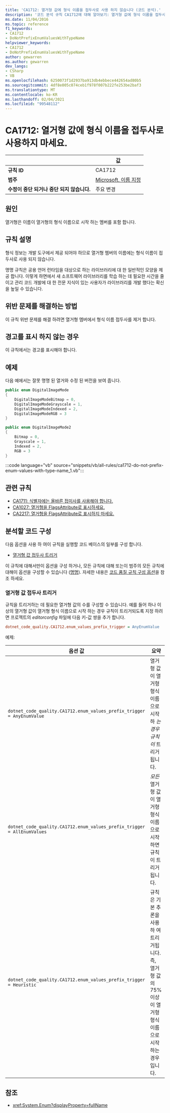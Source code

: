 ```yaml
---
title: 'CA1712: 열거형 값에 형식 이름을 접두사로 사용 하지 않습니다 (코드 분석).'
description: '코드 분석 규칙 CA1712에 대해 알아보기: 열거형 값에 형식 이름을 접두사로 사용 하지 마십시오.'
ms.date: 11/04/2016
ms.topic: reference
f1_keywords:
- CA1712
- DoNotPrefixEnumValuesWithTypeName
helpviewer_keywords:
- CA1712
- DoNotPrefixEnumValuesWithTypeName
author: gewarren
ms.author: gewarren
dev_langs:
- CSharp
- VB
ms.openlocfilehash: 6250073f1d2937ba913db4ebbece442654ad80b5
ms.sourcegitcommit: 4df8e005c074ceb1f978f007b222fe253be2baf3
ms.translationtype: MT
ms.contentlocale: ko-KR
ms.lasthandoff: 02/04/2021
ms.locfileid: "99548112"
---
```

# <a name="ca1712-do-not-prefix-enum-values-with-type-name"></a>CA1712: 열거형 값에 형식 이름을 접두사로 사용하지 마세요.

| | 값 |
|-|-|
| **규칙 ID** |CA1712|
| **범주** |[Microsoft. 이름 지정](naming-warnings.md)|
| **수정이 중단 되거나 중단 되지 않습니다.** |주요 변경|

## <a name="cause"></a>원인

열거형은 이름이 열거형의 형식 이름으로 시작 하는 멤버를 포함 합니다.

## <a name="rule-description"></a>규칙 설명

형식 정보는 개발 도구에서 제공 되어야 하므로 열거형 멤버의 이름에는 형식 이름이 접두사로 사용 되지 않습니다.

명명 규칙은 공용 언어 런타임을 대상으로 하는 라이브러리에 대 한 일반적인 모양을 제공 합니다. 이렇게 하면에서 새 소프트웨어 라이브러리를 학습 하는 데 필요한 시간을 줄이고 관리 코드 개발에 대 한 전문 지식이 있는 사용자가 라이브러리를 개발 했다는 확신을 높일 수 있습니다.

## <a name="how-to-fix-violations"></a>위반 문제를 해결하는 방법

이 규칙 위반 문제를 해결 하려면 열거형 멤버에서 형식 이름 접두사를 제거 합니다.

## <a name="when-to-suppress-warnings"></a>경고를 표시 하지 않는 경우

이 규칙에서는 경고를 표시해야 합니다.

## <a name="example"></a>예제

다음 예에서는 잘못 명명 된 열거와 수정 된 버전을 보여 줍니다.

```csharp
public enum DigitalImageMode
{
    DigitalImageModeBitmap = 0,
    DigitalImageModeGrayscale = 1,
    DigitalImageModeIndexed = 2,
    DigitalImageModeRGB = 3
}

public enum DigitalImageMode2
{
    Bitmap = 0,
    Grayscale = 1,
    Indexed = 2,
    RGB = 3
}
```

:::code language="vb" source="snippets/vb/all-rules/ca1712-do-not-prefix-enum-values-with-type-name_1.vb":::

## <a name="related-rules"></a>관련 규칙

- [CA1711: 식별자에는 올바른 접미사를 사용해야 합니다.](ca1711.md)
- [CA1027: 열거형을 FlagsAttribute로 표시하세요.](ca1027.md)
- [CA2217: 열거형을 FlagsAttribute로 표시하지 마세요.](ca2217.md)

## <a name="configure-code-to-analyze"></a>분석할 코드 구성

다음 옵션을 사용 하 여이 규칙을 실행할 코드 베이스의 일부를 구성 합니다.

- [열거형 값 접두사 트리거](#enum-values-prefix-trigger)

이 규칙에 대해서만이 옵션을 구성 하거나, 모든 규칙에 대해 또는이 범주의 모든 규칙에 대해이 옵션을 구성할 수 있습니다 ([명명](naming-warnings.md)). 자세한 내용은 [코드 품질 규칙 구성 옵션](../code-quality-rule-options.md)을 참조 하세요.

### <a name="enum-values-prefix-trigger"></a>열거형 값 접두사 트리거

규칙을 트리거하는 데 필요한 열거형 값의 수를 구성할 수 있습니다. 예를 들어 하나 이상의 열거형 값이 열거형 형식 이름으로 시작 하는 경우 규칙이 트리거되도록 지정 하려면 프로젝트의 *editorconfig* 파일에 다음 키-값 쌍을 추가 합니다.

```ini
dotnet_code_quality.CA1712.enum_values_prefix_trigger = AnyEnumValue
```

예제:

| 옵션 값 | 요약 |
| --- | --- |
|`dotnet_code_quality.CA1712.enum_values_prefix_trigger = AnyEnumValue` | 열거형 값이 열거형 형식 이름으로 시작 하 *는 경우 규칙이* 트리거됩니다.
|`dotnet_code_quality.CA1712.enum_values_prefix_trigger = AllEnumValues` | *모든* 열거형 값이 열거형 형식 이름으로 시작 하면 규칙이 트리거됩니다.
|`dotnet_code_quality.CA1712.enum_values_prefix_trigger = Heuristic` | 규칙은 기본 추론을 사용 하 여 트리거됩니다. 즉, 열거형 값의 75% 이상이 열거형 형식 이름으로 시작 하는 경우입니다.

## <a name="see-also"></a>참조

- <xref:System.Enum?displayProperty=fullName>
